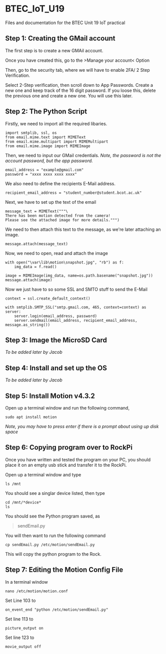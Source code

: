 # BTEC_IoT_U19

Files and documentation for the BTEC Unit 19 IoT practical

## Step 1: Creating the GMail account

The first step is to create a new GMAil account.

Once you have created this, go to the >Manage your account< Option

Then, go to the security tab, where we will have to enable 2FA/ 2 Step Verification.

Select 2-Step verification, then scroll down to App Passwords. Create a new one and keep track of the 16 digit password. If you loose this, delete the previous one and create a new one. You will use this later.

## Step 2: The Python Script

Firstly, we need to import all the required libaries.

    import smtplib, ssl, os
    from email.mime.text import MIMEText
    from email.mime.multipart import MIMEMultipart
    from email.mime.image import MIMEImage

Then, we need to input our GMail credentials. *Note, the password is not the account password, but the app password.*

    email_address = "example@gmail.com"
    password = "xxxx xxxx xxxx xxxx"

We also need to define the recipients E-Mail address.

    recipient_email_address = "student_number@student.bcot.ac.uk"

Next, we have to set up the text of the email

    message_text = MIMEText("""\
    There has been motion detected from the camera!
    Please see the attached image for more details.""")

We need to then attach this text to the message, as we're later attaching an image.

    message.attach(message_text)

Now, we need to open, read and attach the image

    with open("\var\lib\motion\snapshot.jpg", "rb") as f:
        img_data = f.read()

    image = MIMEImage(img_data, name=os.path.basename("snapshot.jpg"))
    message.attach(image)

Now we just have to so some SSL and SMTO stuff to send the E-Mail

    context = ssl.create_default_context()

    with smtplib.SMTP_SSL("smtp.gmail.com, 465, context=context) as server:
        server.login(email_address, password)
        server.sendmail(email_address, recipient_email_address, message.as_string())

## Step 3: Image the MicroSD Card

*To be added later by Jacob*

## Step 4: Install and set up the OS

*To be added later by Jacob*

## Step 5: Install Motion v4.3.2

Open up a terminal window and run the following command,

    sudo apt install motion

*Note, you may have to press enter if there is a prompt about using up disk space*

## Step 6: Copying program over to RockPi

Once you have written and tested the program on your PC, you should place it on an empty usb stick and transfer it to the RockPi.

Open up a terminal window and type

    ls /mnt

You should see a singlar device listed, then type

    cd /mnt/*device*
    ls

You should see the Python program saved, as

> sendEmail.py

You will then want to run the following command

    cp sendEmail.py /etc/motion/sendEmail.py

This will copy the python program to the Rock.

## Step 7: Editing the Motion Config File

In a terminal window

    nano /etc/motion/motion.conf

Set Line 103 to

    on_event_end "python /etc/motion/sendEmail.py"

Set line 113 to

    picture_output on

Set line 123 to

    movie_output off